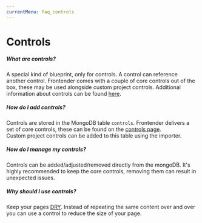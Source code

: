 ```yaml
---
currentMenu: faq_controls
---
```


# Controls

##### What are controls?

<!-- @TODO Add clear definition of 'control'. -->

A special kind of blueprint, only for controls. A control can reference another control.
Frontender comes with a couple of core controls out of the box, these may be used alongside custom project controls. Additional information about controls can be found [here](/controls.html).

##### How do I add controls?

Controls are stored in the MongoDB table `controls`. Frontender delivers a set of core controls, these can be found on the [controls page](/controls.html).  
Custom project controls can be added to this table using the importer.

##### How do I manage my controls?

Controls can be added/adjusted/removed directly from the mongoDB. It's highly recommended to keep the core controls, removing them can result in unexpected issues.

##### Why should I use controls?

Keep your pages <a href="https://en.wikipedia.org/wiki/Don%27t_repeat_yourself" target="&#95;blank" rel="nofollow">DRY</a>. Instead of repeating the same content over and over you can use a control to reduce the size of your page.
